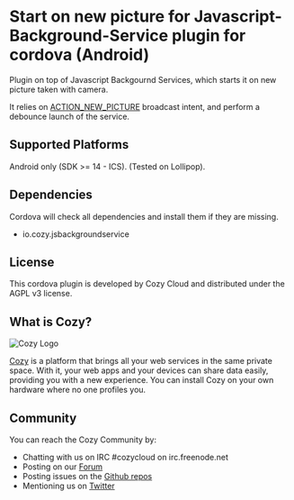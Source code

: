 # Start on new picture for Javascript-Background-Service plugin for cordova (Android)

Plugin on top of Javascript Backgournd Services, which starts it on new picture taken with camera.

It relies on [ACTION_NEW_PICTURE](http://developer.android.com/reference/android/hardware/Camera.html#ACTION_NEW_PICTURE) broadcast intent, and perform a debounce launch of the service.

## Supported Platforms
Android only (SDK >= 14 - ICS). (Tested on Lollipop).

## Dependencies

Cordova will check all dependencies and install them if they are missing.

* io.cozy.jsbackgroundservice


## License

This cordova plugin is developed by Cozy Cloud and distributed under the AGPL v3 license.

## What is Cozy?

![Cozy Logo](https://raw.github.com/mycozycloud/cozy-setup/gh-pages/assets/images/happycloud.png)

[Cozy](http://cozy.io) is a platform that brings all your web services in the
same private space.  With it, your web apps and your devices can share data
easily, providing you
with a new experience. You can install Cozy on your own hardware where no one
profiles you.

## Community

You can reach the Cozy Community by:

* Chatting with us on IRC #cozycloud on irc.freenode.net
* Posting on our [Forum](https://forum.cozy.io/)
* Posting issues on the [Github repos](https://github.com/cozy/)
* Mentioning us on [Twitter](http://twitter.com/mycozycloud)
